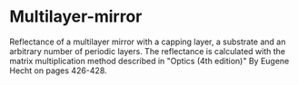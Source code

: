 # Multilayer-mirror
Reflectance of a multilayer mirror with a capping layer, a substrate and an arbitrary number of periodic layers.
The reflectance is calculated with the matrix multiplication method described in "Optics (4th edition)"
By Eugene Hecht on pages 426-428.
